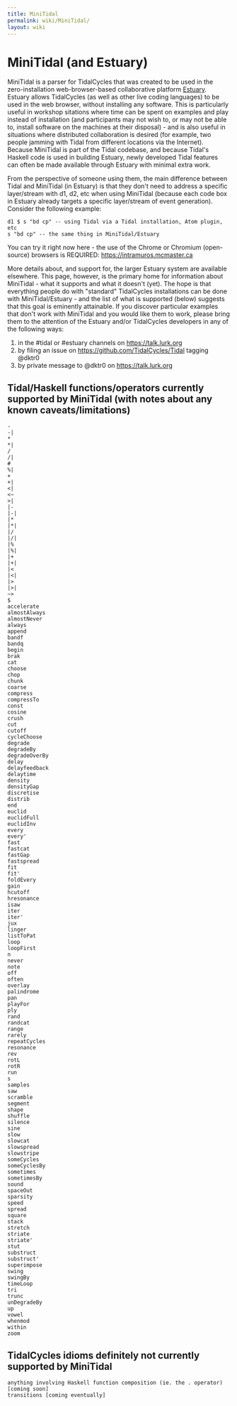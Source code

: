 ```yaml
---
title: MiniTidal
permalink: wiki/MiniTidal/
layout: wiki
---
```


# MiniTidal (and Estuary)

MiniTidal is a parser for TidalCycles that was created to be used in the
zero-installation web-browser-based collaborative platform
[Estuary](https://github.com/dktr0/Estuary). Estuary allows TidalCycles
(as well as other live coding languages) to be used in the web browser,
without installing any software. This is particularly useful in workshop
sitations where time can be spent on examples and play instead of
installation (and participants may not wish to, or may not be able to,
install software on the machines at their disposal) - and is also useful
in situations where distributed collaboration is desired (for example,
two people jamming with Tidal from different locations via the
Internet). Because MiniTidal is part of the Tidal codebase, and because
Tidal's Haskell code is used in building Estuary, newly developed Tidal
features can often be made available through Estuary with minimal extra
work.

From the perspective of someone using them, the main difference between
Tidal and MiniTidal (in Estuary) is that they don't need to address a
specific layer/stream with d1, d2, etc when using MiniTidal (because
each code box in Estuary already targets a specific layer/stream of
event generation). Consider the following example:

    d1 $ s "bd cp" -- using Tidal via a Tidal installation, Atom plugin, etc
    s "bd cp" -- the same thing in MiniTidal/Estuary

You can try it right now here - the use of the Chrome or Chromium
(open-source) browsers is REQUIRED: <https://intramuros.mcmaster.ca>

More details about, and support for, the larger Estuary system are
available elsewhere. This page, however, is the primary home for
information about MiniTidal - what it supports and what it doesn't
(yet). The hope is that everything people do with "standard" TidalCycles
installations can be done with MiniTidal/Estuary - and the list of what
is supported (below) suggests that this goal is eminently attainable. If
you discover particular examples that don't work with MiniTidal and you
would like them to work, please bring them to the attention of the
Estuary and/or TidalCycles developers in any of the following ways:

1.  in the \#tidal or \#estuary channels on <https://talk.lurk.org>
2.  by filing an issue on <https://github.com/TidalCycles/Tidal> tagging
    @dktr0
3.  by private message to @dktr0 on <https://talk.lurk.org>

## Tidal/Haskell functions/operators currently supported by MiniTidal (with notes about any known caveats/limitations)

    -
    -|
    *
    *|
    /
    /|
    #
    %|
    +
    +|
    <|
    <~
    >|
    |-
    |-|
    |*
    |*|
    |/
    |/|
    |%
    |%|
    |+
    |+|
    |<
    |<|
    |>
    |>|
    ~>
    $
    accelerate
    almostAlways
    almostNever
    always
    append
    bandf
    bandq
    begin
    brak
    cat
    choose
    chop
    chunk
    coarse
    compress
    compressTo
    const
    cosine
    crush
    cut
    cutoff
    cycleChoose
    degrade
    degradeBy
    degradeOverBy
    delay
    delayfeedback
    delaytime
    density
    densityGap
    discretise
    distrib
    end
    euclid
    euclidFull
    euclidInv
    every
    every'
    fast
    fastcat
    fastGap
    fastspread
    fit
    fit'
    foldEvery
    gain
    hcutoff
    hresonance
    isaw
    iter
    iter'
    jux
    linger
    listToPat
    loop
    loopFirst
    n
    never
    note
    off
    often
    overlay
    palindrome
    pan
    playFor
    ply
    rand
    randcat
    range
    rarely
    repeatCycles
    resonance
    rev
    rotL
    rotR
    run
    s
    samples
    saw
    scramble
    segment
    shape
    shuffle
    silence
    sine
    slow
    slowcat
    slowspread
    slowstripe
    someCycles
    someCyclesBy
    sometimes
    sometimesBy
    sound
    spaceOut
    sparsity
    speed
    spread
    square
    stack
    stretch
    striate
    striate'
    stut
    substruct
    substruct'
    superimpose
    swing
    swingBy
    timeLoop
    tri
    trunc
    unDegradeBy
    up
    vowel
    whenmod
    within
    zoom

## TidalCycles idioms definitely not currently supported by MiniTidal

    anything involving Haskell function composition (ie. the . operator) [coming soon]
    transitions [coming eventually]
